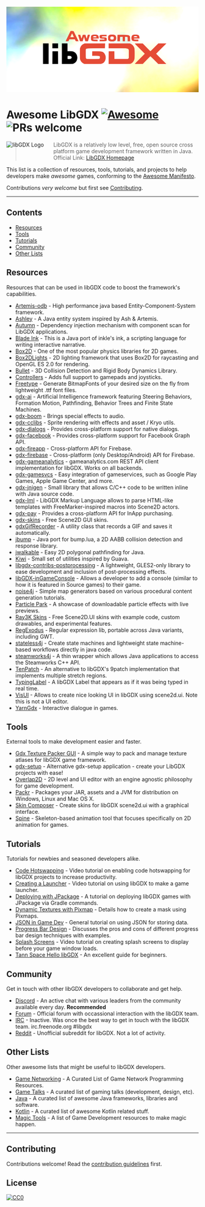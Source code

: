 ![Awesome LibGDX Logo](logo.png "Awesome LibGDX Logo")

# Awesome LibGDX [![Awesome](https://awesome.re/badge-flat2.svg)](https://awesome.re) ![PRs welcome](https://img.shields.io/badge/PRs-welcome-brightgreen.svg?style=flat-square)

<a href="https://libgdx.badlogicgames.com/"><img src="https://libgdx.badlogicgames.com/img/logo.png" alt="libGDX Logo" align="left" style="margin-right: 25px" height=40></a>
> LibGDX is a relatively low level, free, open source cross platform game development framework written in Java. Official Link: [LibGDX Homepage](https://libgdx.badlogicgames.com/)

This list is a collection of resources, tools, tutorials, and projects to help developers make _awesome_ games, conforming to the [Awesome Manifesto](https://github.com/sindresorhus/awesome/blob/master/awesome.md).

Contributions *very welcome* but first see [Contributing](#contributing).


---


## Contents

- [Resources](#resources)
- [Tools](#tools)
- [Tutorials](#tutorials)
- [Community](#community)
- [Other Lists](#other-lists)


## Resources

Resources that can be used in libGDX code to boost the framework's capabilities.

- [Artemis-odb](https://github.com/junkdog/artemis-odb) - High performance java based Entity-Component-System framework.
- [Ashley](https://github.com/libgdx/ashley) - A Java entity system inspired by Ash & Artemis.
- [Autumn](https://github.com/czyzby/gdx-lml/tree/master/autumn) - Dependency injection mechanism with component scan for LibGDX applications.
- [Blade Ink](https://github.com/bladecoder/blade-ink) - This is a Java port of inkle's ink, a scripting language for writing interactive narrative.
- [Box2D](https://github.com/libgdx/libgdx/tree/master/extensions/gdx-box2d) - One of the most popular physics libraries for 2D games.
- [Box2DLights](https://github.com/libgdx/box2dlights) - 2D lighting framework that uses Box2D for raycasting and OpenGL ES 2.0 for rendering.
- [Bullet](https://github.com/libgdx/libgdx/tree/master/extensions/gdx-bullet) - 3D Collision Detection and Rigid Body Dynamics Library.
- [Controllers](https://github.com/libgdx/libgdx/tree/master/extensions/gdx-controllers) - Adds full support to gamepads and joysticks.
- [Freetype](https://github.com/libgdx/libgdx/tree/master/extensions/gdx-freetype) - Generate BitmapFonts of your desired size on the fly from lightweight .ttf font files.
- [gdx-ai](https://github.com/libgdx/gdx-ai) - Artificial Intelligence framework featuring Steering Behaviors, Formation Motion, Pathfinding, Behavior Trees and Finite State Machines.
- [gdx-boom](https://github.com/rafaskb/gdx-boom) - Brings special effects to audio.
- [gdx-cclibs](https://github.com/CypherCove/gdx-cclibs) - Sprite rendering with effects and asset / Kryo utils.
- [gdx-dialogs](https://github.com/TomGrill/gdx-dialogs) - Provides cross-platform support for native dialogs.
- [gdx-facebook](https://github.com/TomGrill/gdx-facebook) - Provides cross-platform support for Facebook Graph API.
- [gdx-fireapp](https://github.com/mk-5/gdx-fireapp) - Cross-platform API for Firebase.
- [gdx-firebase](https://github.com/TomGrill/gdx-firebase) - Cross-platform (only Desktop/Android) API for Firebase.
- [gdx-gameanalytics](https://github.com/MrStahlfelge/gdx-gameanalytics) - gameanalytics.com REST API client implementation for libGDX. Works on all backends.
- [gdx-gamesvcs](https://github.com/MrStahlfelge/gdx-gamesvcs) - Easy integration of gameservices, such as Google Play Games, Apple Game Center, and more.
- [gdx-jnigen](https://github.com/libgdx/libgdx/tree/master/extensions/gdx-jnigen) - Small library that allows C/C++ code to be written inline with Java source code.
- [gdx-lml](https://github.com/czyzby/gdx-lml/tree/master/lml) - LibGDX Markup Language allows to parse HTML-like templates with FreeMarker-inspired macros into Scene2D actors.
- [gdx-pay](https://github.com/libgdx/gdx-pay) - Provides a cross-platform API for InApp purchasing.
- [gdx-skins](https://github.com/czyzby/gdx-skins) - Free Scene2D GUI skins.
- [gdxGifRecorder](https://github.com/Anuken/GDXGifRecorder) - A utility class that records a GIF and saves it automatically.
- [jbump](https://github.com/implicit-invocation/jbump) - Java port for bump.lua, a 2D AABB collision detection and response library.
- [jwalkable](https://github.com/implicit-invocation/jwalkable) - Easy 2D polygonal pathfinding for Java.
- [Kiwi](https://github.com/czyzby/gdx-lml/tree/master/kiwi) - Small set of utilities inspired by Guava.
- [libgdx-contribs-postprocessing](https://github.com/manuelbua/libgdx-contribs/tree/master/postprocessing) - A lightweight, GLES2-only library to ease development and inclusion of post-processing effects.
- [libGDX-inGameConsole](https://github.com/StrongJoshua/libGDX-inGameConsole) - Allows a developer to add a console (similar to how it is featured in Source games) to their game.
- [noise4j](https://github.com/czyzby/noise4j) - Simple map generators based on various procedural content generation tutorials.
- [Particle Park](https://github.com/raeleus/Particle-Park) - A showcase of downloadable particle effects with live previews.
- [Ray3K Skins](https://ray3k.wordpress.com/artwork/) - Free Scene2D.UI skins with example code, custom drawables, and experimental features.
- [RegExodus](https://github.com/tommyettinger/RegExodus) - Regular expression lib, portable across Java variants, including GWT.
- [stateless4j](https://github.com/oxo42/stateless4j) - Create state machines and lightweight state machine-based workflows directly in java code.
- [steamworks4j](https://github.com/code-disaster/steamworks4j) - A thin wrapper which allows Java applications to access the Steamworks C++ API.
- [TenPatch](https://github.com/raeleus/TenPatch) - An alternative to libGDX's 9patch implementation that implements multiple stretch regions.
- [TypingLabel](https://github.com/rafaskb/typing-label) - A libGDX Label that appears as if it was being typed in real time.
- [VisUI](https://github.com/kotcrab/vis-ui) - Allows to create nice looking UI in libGDX using scene2d.ui. Note this is not a UI editor.
- [YarnGdx](https://github.com/kyperbelt/YarnGdx) - Interactive dialogue in games.


## Tools

External tools to make development easier and faster.

- [Gdx Texture Packer GUI](https://github.com/crashinvaders/gdx-texture-packer-gui) - A simple way to pack and manage texture atlases for libGDX game framework.
- [gdx-setup](https://github.com/czyzby/gdx-setup) - Alternative gdx-setup application - create your LibGDX projects with ease!
- [Overlap2D](https://github.com/UnderwaterApps/overlap2d) - 2D level and UI editor with an engine agnostic philosophy for game development.
- [Packr](https://github.com/libGDX/packr) - Packages your JAR, assets and a JVM for distribution on Windows, Linux and Mac OS X.
- [Skin Composer](https://github.com/raeleus/skin-composer) - Create skins for libGDX scene2d.ui with a graphical interface.
- [Spine](http://esotericsoftware.com/) - Skeleton-based animation tool that focuses specifically on 2D animation for games.


## Tutorials

Tutorials for newbies and seasoned developers alike.

- [Code Hotswapping](https://youtu.be/zKfh6WuaikQ) - Video tutorial on enabling code hotswapping for libGDX projects to increase productivity.
- [Creating a Launcher](https://youtu.be/3l5F7f7vfTU) - Video tutorial on using libGDX to make a game launcher.
- [Deploying with JPackage](https://github.com/raeleus/skin-composer/wiki/libGDX-and-JPackage) - A tutorial on deploying libGDX games with JPackage via Gradle commands.
- [Dynamic Textures with Pixmap](https://javadocmd.com/blog/libgdx-dynamic-textures-with-pixmap/) - Details how to create a mask using Pixmaps.
- [JSON in Game Dev](http://mana-break.blogspot.com/2014/06/power-of-json-in-game-development-items.html) - General tutorial on using JSON for storing data.
- [Progress Bar Design](https://github.com/raeleus/skin-composer/wiki/The-Man-Who-Killed-Hitler-and-then-The-Progress-Bar) - Discusses the pros and cons of different progress bar design techniques with examples.
- [Splash Screens](https://youtu.be/Rnmq_Jv-pe4) - Video tutorial on creating splash screens to display before your game window loads.
- [Tann Space Hello libGDX](http://tann.space/HelloLibgdx/) - An excellent guide for beginners.


## Community

Get in touch with other libGDX developers to collaborate and get help.

- [Discord](https://discord.gg/4S8pQqc) - An active chat with various leaders from the community available every day. **Recommended**
- [Forum](https://www.badlogicgames.com/forum/) - Official forum with occassional interaction with the libGDX team.
- [IRC](irc://freenode/libgdx) - Inactive. Was once the best way to get in touch with the libGDX team. irc.freenode.org #libgdx
- [Reddit](https://www.reddit.com/r/libgdx/) - Unofficial subreddit for libGDX. Not a lot of activity.


## Other Lists

Other awesome lists that might be useful to libGDX developers.

- [Game Networking](https://github.com/MFatihMAR/Awesome-Game-Networking) - A Curated List of Game Network Programming Resources.
- [Game Talks](https://github.com/hzoo/awesome-gametalks) - A curated list of gaming talks (development, design, etc).
- [Java](https://github.com/akullpp/awesome-java) - A curated list of awesome Java frameworks, libraries and software.
- [Kotlin](https://github.com/KotlinBy/awesome-kotlin) - A curated list of awesome Kotlin related stuff.
- [Magic Tools](https://github.com/ellisonleao/magictools) - A list of Game Development resources to make magic happen.


---


## Contributing

Contributions welcome! Read the [contribution guidelines](contributing.md) first.



## License

[![CC0](https://mirrors.creativecommons.org/presskit/buttons/88x31/svg/cc-zero.svg)](https://creativecommons.org/publicdomain/zero/1.0)
